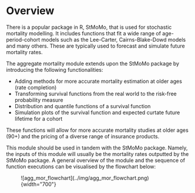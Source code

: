 # Overview

There is a popular package in R, StMoMo, that is used for stochastic mortality modelling. It 
includes functions that fit a wide range of age-period-cohort models such as the Lee-Carter, 
Cairns-Blake-Dowd models and many others. These are typically used to forecast and simulate
future mortality rates.

The aggregate mortality module extends upon the StMoMo package by introducing the following
functionalities:

* Adding methods for more accurate mortality estimation at older ages (rate completion)
* Transforming survival functions from the real world to the risk-free probability measure
* Distribution and quantile functions of a survival function
* Simulation plots of the survival function and expected curtate future lifetime for a cohort

These functions will allow for more accurate mortality studies at older ages (90+)
and the pricing of a diverse range of insurance products.

This module should be used in tandem with the StMoMo package. Namely, the inputs of this module 
will usually be the mortality rates outputted by the StMoMo package. A general overview of the 
module and the sequence of function executions can be visualised by the flowchart below:

<figure markdown>
  ![agg_mor_flowchart](../img/agg_mor_flowchart.png){width="700"}
</figure>

